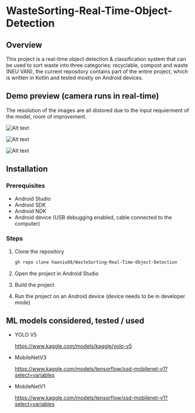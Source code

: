 # WasteSorting-Real-Time-Object-Detection

## Overview

This project is a real-time object detection & classification system that can be used to sort waste into three categories: recyclable, compost and waste (NEU VAN), the current repository contains part of the entire project, which is written in Kotlin and tested mostly on Android devices.

## Demo preview (camera runs in real-time)

The resolution of the images are all distored due to the input requierment of the model, room of improvement. 

![Alt text](readme/2831733470341_.pic.jpg "Bottle")

![Alt text](readme/2841733470342_.pic.jpg "Bowl")

![Alt text](readme/2851733470343_.pic.jpg "Cellphone")

## Installation

### Prerequisites

- Android Studio
- Android SDK
- Android NDK
- Android device (USB debugging enabled, cable connected to the computer)

### Steps

1. Clone the repository

    ```bash
    gh repo clone haoniu08/WasteSorting-Real-Time-Object-Detection
    ```

2. Open the project in Android Studio

3. Build the project

4. Run the project on an Android device (device needs to be in developer mode)


## ML models considered, tested / used

- YOLO V5

    https://www.kaggle.com/models/kaggle/yolo-v5

- MobileNetV3

    https://www.kaggle.com/models/tensorflow/ssd-mobilenet-v1?select=variables

- MobileNetV1

    https://www.kaggle.com/models/tensorflow/ssd-mobilenet-v1?select=variables